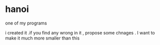 # hanoi


one of my programs 

 i created it .if you find any wrong in it , propose some chnages . I want to make it much more smaller than this

